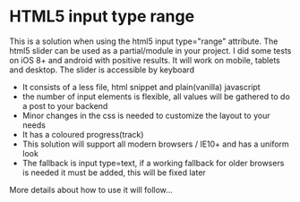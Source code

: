 <h1>HTML5 input type range</h1>

<p>This is a solution when using the html5 input type="range" attribute. The html5 slider can be used as a partial/module in your project. I did some tests on iOS 8+ and android with positive results. It will work on mobile, tablets and desktop. The slider is accessible by keyboard
</p>
<ul>
<li>It consists of a less file, html snippet and plain(vanilla) javascript</li>
<li>the number of input elements is flexible, all values will be gathered to do a post to your backend</li>
<li>Minor changes in the css is needed to customize the layout to your needs</li>
<li>It has a coloured progress(track)</li>
<li>This solution will support all modern browsers / IE10+ and has a uniform look</li>
<li>The fallback is input type=text, if a working fallback for older browsers is needed it must be added, this will be fixed later </li>
</ul>

<p>More details about how to use it will follow...</p>

